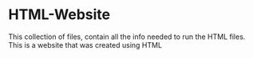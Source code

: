 # HTML-Website
This collection of files, contain all the info needed to run the HTML files. This is a website that was created using HTML
